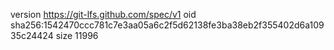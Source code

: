 version https://git-lfs.github.com/spec/v1
oid sha256:1542470ccc781c7e3aa05a6c2f5d62138fe3ba38eb2f355402d6a10935c24424
size 11996
